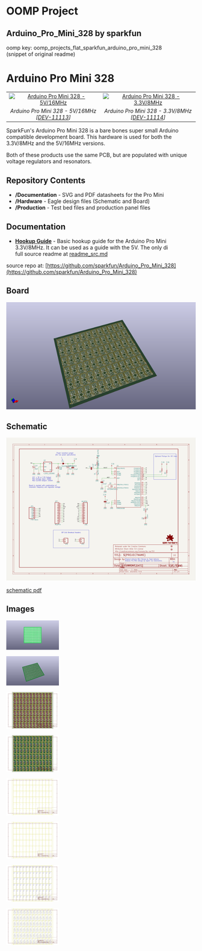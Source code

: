 # OOMP Project  
## Arduino_Pro_Mini_328  by sparkfun  
  
oomp key: oomp_projects_flat_sparkfun_arduino_pro_mini_328  
(snippet of original readme)  
  
Arduino Pro Mini 328  
====================  
  
<table class="table table-hover table-striped table-bordered">  
  <tr align="center">  
   <td><a href="https://www.sparkfun.com/products/11113"><img src="https://cdn.sparkfun.com/assets/parts/6/5/3/9/11113-04b.jpg" title="Arduino Pro Mini 328 - 5V/16MHz"></a></td>  
   <td><a href="https://www.sparkfun.com/products/11114"><img src="https://cdn.sparkfun.com/assets/parts/6/5/4/0/11114-04.jpg" title="Arduino Pro Mini 328 - 3.3V/8MHz  
"></a></td>  
  </tr>  
  <tr align="center">  
    <td><i>Arduino Pro Mini 328 - 5V/16MHz [<a href="https://www.sparkfun.com/products/11113">DEV-11113</a>]</i></td>  
    <td><i>Arduino Pro Mini 328 - 3.3V/8MHz [<a href="https://www.sparkfun.com/products/11114">DEV-11114</a>]</i></td>  
  </tr>  
</table>  
  
SparkFun's Arduino Pro Mini 328 is a bare bones super small Arduino compatible development board. This hardware is used for both the 3.3V/8MHz and the 5V/16MHz versions.   
  
Both of these products use the same PCB, but are populated with unique voltage regulators and resonators.  
  
Repository Contents  
-------------------  
* **/Documentation** - SVG and PDF datasheets for the Pro Mini  
* **/Hardware** - Eagle design files (Schematic and Board)  
* **/Production** - Test bed files and production panel files  
  
Documentation  
--------------  
* **[Hookup Guide](https://learn.sparkfun.com/tutorials/using-the-arduino-pro-mini-33v)** - Basic hookup guide for the Arduino Pro Mini 3.3V/8MHz. It can be used as a guide with the 5V. The only di  
  full source readme at [readme_src.md](readme_src.md)  
  
source repo at: [https://github.com/sparkfun/Arduino_Pro_Mini_328](https://github.com/sparkfun/Arduino_Pro_Mini_328)  
## Board  
  
[![working_3d.png](working_3d_600.png)](working_3d.png)  
## Schematic  
  
[![working_schematic.png](working_schematic_600.png)](working_schematic.png)  
  
[schematic pdf](working_schematic.pdf)  
## Images  
  
[![working_3D_bottom.png](working_3D_bottom_140.png)](working_3D_bottom.png)  
  
[![working_3D_top.png](working_3D_top_140.png)](working_3D_top.png)  
  
[![working_assembly_page_01.png](working_assembly_page_01_140.png)](working_assembly_page_01.png)  
  
[![working_assembly_page_02.png](working_assembly_page_02_140.png)](working_assembly_page_02.png)  
  
[![working_assembly_page_03.png](working_assembly_page_03_140.png)](working_assembly_page_03.png)  
  
[![working_assembly_page_04.png](working_assembly_page_04_140.png)](working_assembly_page_04.png)  
  
[![working_assembly_page_05.png](working_assembly_page_05_140.png)](working_assembly_page_05.png)  
  
[![working_assembly_page_06.png](working_assembly_page_06_140.png)](working_assembly_page_06.png)  
